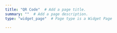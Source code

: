 ```yaml
---
title: "QR Code"  # Add a page title.
summary: ""  # Add a page description.
type: "widget_page"  # Page type is a Widget Page

---
```


